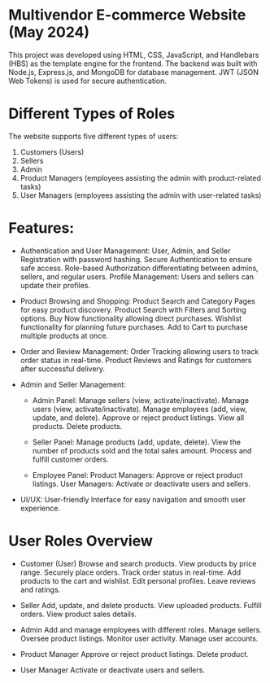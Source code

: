 # Multivendor E-commerce Website (May 2024)

This project was developed using HTML, CSS, JavaScript, and Handlebars (HBS) as the template engine for the frontend. The backend was built with Node.js, Express.js, and MongoDB for database management. JWT (JSON Web Tokens) is used for secure authentication.

# Different Types of Roles
The website supports five different types of users:
1. Customers (Users)
2. Sellers
3. Admin
4. Product Managers (employees assisting the admin with product-related tasks)
5. User Managers (employees assisting the admin with user-related tasks)


# Features:
* Authentication and User Management:
    User, Admin, and Seller Registration with password hashing.
    Secure Authentication to ensure safe access.
    Role-based Authorization differentiating between admins, sellers, and regular users.
    Profile Management: Users and sellers can update their profiles.

* Product Browsing and Shopping:
    Product Search and Category Pages for easy product discovery.
    Product Search with Filters and Sorting options.
    Buy Now functionality allowing direct purchases.
    Wishlist functionality for planning future purchases.
    Add to Cart to purchase multiple products at once.

* Order and Review Management:
    Order Tracking allowing users to track order status in real-time.
    Product Reviews and Ratings for customers after successful delivery.

* Admin and Seller Management:
    * Admin Panel:
        Manage sellers (view, activate/inactivate).
        Manage users (view, activate/inactivate).
        Manage employees (add, view, update, and delete).
        Approve or reject product listings.
        View all products.
        Delete products.

    * Seller Panel:
        Manage products (add, update, delete).
        View the number of products sold and the total sales amount.
        Process and fulfill customer orders.

    * Employee Panel:
        Product Managers: Approve or reject product listings.
        User Managers: Activate or deactivate users and sellers.

* UI/UX:
    User-friendly Interface for easy navigation and smooth user experience.


# User Roles Overview
* Customer (User)
    Browse and search products.
    View products by price range.
    Securely place orders.
    Track order status in real-time.
    Add products to the cart and wishlist.
    Edit personal profiles.
    Leave reviews and ratings.

* Seller
    Add, update, and delete products.
    View uploaded products.
    Fulfill orders.
    View product sales details.

* Admin
    Add and manage employees with different roles.
    Manage sellers.
    Oversee product listings.
    Monitor user activity.
    Manage user accounts.

* Product Manager
    Approve or reject product listings.
    Delete product.

* User Manager
    Activate or deactivate users and sellers.

